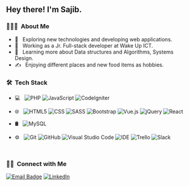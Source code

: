 <h2> Hey there! I'm Sajib.</h2> 


<h3> 👨🏻‍💻 &nbsp;About Me </h3>

- 🤔 &nbsp; Exploring new technologies and developing web applications.
- 💼 &nbsp; Working as a Jr. Full-stack developer at Wake Up ICT.
- 🌱 &nbsp; Learning more about Data structures and Algorithms, Systems Design.
- ✍️ &nbsp; Enjoying different places and new food items as hobbies.

<h3> 🛠 &nbsp;Tech Stack</h3>

- 💻 &nbsp;
  ![PHP](https://img.shields.io/badge/-PHP-333333?style=flat&logo=php)
  ![JavaScript](https://img.shields.io/badge/-JavaScript-333333?style=flat&logo=javascript)
  ![CodeIgniter](https://img.shields.io/badge/-CodeIgniter-333333?style=flat&logo=codeIgniter)

- 🌐 &nbsp;
  ![HTML5](https://img.shields.io/badge/-HTML5-333333?style=flat&logo=HTML5)
  ![CSS](https://img.shields.io/badge/-CSS-333333?style=flat&logo=CSS3&logoColor=1572B6)
  ![SASS](https://img.shields.io/badge/-SASS-333333?style=flat&logo=SASS)
  ![Bootstrap](https://img.shields.io/badge/-Bootstrap-333333?style=flat&logo=bootstrap&logoColor=563D7C)
  ![Vue.js](https://img.shields.io/badge/-Vue.js-333333?style=flat&logo=vue.js)
  ![jQuery](https://img.shields.io/badge/-JQuery-333333?style=flat&logo=jquery.js)
  ![React](https://img.shields.io/badge/-React-333333?style=flat&logo=react)
- 🛢 &nbsp;
  ![MySQL](https://img.shields.io/badge/-MySQL-333333?style=flat&logo=mysql)  
- ⚙️ &nbsp;
  ![Git](https://img.shields.io/badge/-Git-333333?style=flat&logo=git)
  ![GitHub](https://img.shields.io/badge/-GitHub-333333?style=flat&logo=github)
  ![Visual Studio Code](https://img.shields.io/badge/-Visual%20Studio%20Code-333333?style=flat&logo=visual-studio-code&logoColor=007ACC)
  ![IDE](https://img.shields.io/badge/-NetBeans-333333?style=flat&logo=netbeans)
  ![Trello](https://img.shields.io/badge/-Trello-333333?style=flat&logo=trello)
  ![Slack](https://img.shields.io/badge/-Slack-333333?style=flat&logo=slack)
<br/>


<h3> 🤝🏻 &nbsp;Connect with Me </h3>

[![Email Badge](https://img.shields.io/badge/-Email-c14438?style=flat-square&logo=Gmail&logoColor=white&link=mailto:typetosarker@gmail.com)](mailto:typetosarker@gmail.com)
<a href="https://www.linkedin.com/in/sajibriddho/" target="_blank"><img src="https://img.shields.io/badge/LinkedIn-%230077B5.svg?&style=flat-square&logo=linkedin&logoColor=white" alt="LinkedIn"></a>


